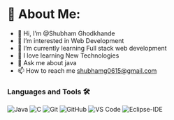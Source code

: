 # 💫 About Me:
- 👋 Hi, I’m @Shubham Ghodkhande
- 👀 I’m interested in Web Development
- 🌱 I’m currently learning Full stack web development
- 🔭 I love learning New Technologies
- 💬 Ask me about java
- 📫 How to reach me shubhamg0615@gmail.com

 
</div>

### Languages and Tools 🛠 
![Java](http://img.shields.io/badge/-Java-5B4638?style=flat-square&logo=java&logoColor=ffffff)
![C](http://img.shields.io/badge/-C-A8B9CC?style=flat-square&logo=c&logoColor=ffffff)
![Git](https://img.shields.io/badge/-Git-%23F05032?style=flat-square&logo=git&logoColor=%23ffffff)
![GitHub](https://img.shields.io/badge/-GitHub-181717?style=flat-square&logo=github)
![VS Code](http://img.shields.io/badge/-VS%20Code-007ACC?style=flat-square&logo=visual-studio-code&logoColor=ffffff)
![Eclipse-IDE](http://img.shields.io/badge/-Eclipse-2C2255?style=flat-square&logo=eclipse&logoColor=ffffff)
